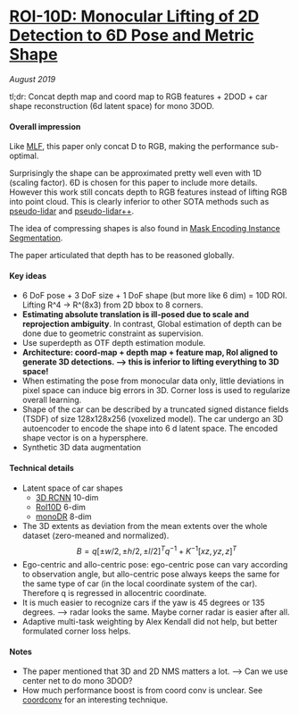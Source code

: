 # [ROI-10D: Monocular Lifting of 2D Detection to 6D Pose and Metric Shape](https://arxiv.org/abs/1812.02781)

_August 2019_

tl;dr: Concat depth map and coord map to RGB features + 2DOD + car shape reconstruction (6d latent space) for mono 3DOD.

#### Overall impression
Like [MLF](mlf.md), this paper only concat D to RGB, making the performance sub-optimal.

Surprisingly the shape can be approximated pretty well even with 1D (scaling factor). 6D is chosen for this paper to include more details. However this work still concats depth to RGB features instead of lifting RGB into point cloud. This is clearly inferior to other SOTA methods such as [pseudo-lidar](pseudo_lidar.md) and [pseudo-lidar++](pseudo_lidar++.md).

The idea of compressing shapes is also found in [Mask Encoding Instance Segmentation](meinst.md).

The paper articulated that depth has to be reasoned globally. 

#### Key ideas
- 6 DoF pose + 3 DoF size + 1 DoF shape (but more like 6 dim) = 10D ROI. Lifting R^4 -> R^(8x3) from 2D bbox to 8 corners. 
- **Estimating absolute translation is ill-posed due to scale and reprojection ambiguity**. In contrast, Global estimation of depth can be done due to geometric constraint as supervision.
- Use superdepth as OTF depth estimation module. 
- **Architecture: coord-map + depth map + feature map, RoI aligned to generate 3D detections. --> this is inferior to lifting everything to 3D space!**
- When estimating the pose from monocular data only, little deviations in pixel space can induce big errors in 3D. Corner loss is used to regularize overall learning.
- Shape of the car can be described by a truncated signed distance fields (TSDF) of size 128x128x256 (voxelized model). The car undergo an 3D autoencoder to encode the shape into 6 d latent space. The encoded shape vector is on a hypersphere.
- Synthetic 3D data augmentation

#### Technical details
- Latent space of car shapes 
	- [3D RCNN](3d_rcnn.md) 10-dim
	- [RoI10D](roi10d.md) 6-dim
	- [monoDR](monodr.md) 8-dim
- The 3D extents as deviation from the mean extents over the whole dataset (zero-meaned and normalized). 
$$B = q [\pm w/2, \pm h/2, \pm l/2]^T q^{-1} + K^{-1} [xz, yz, z]^T$$
- Ego-centric and allo-centric pose: ego-centric pose can vary according to observation angle, but allo-centric pose always keeps the same for the same type of car (in the local coordinate system of the car). Therefore q is regressed in allocentric coordinate.
- It is much easier to recognize cars if the yaw is 45 degrees or 135 degrees. --> radar looks the same. Maybe corner radar is easier after all.
- Adaptive multi-task weighting by Alex Kendall did not help, but better formulated corner loss helps. 

#### Notes
- The paper mentioned that 3D and 2D NMS matters a lot. --> Can we use center net to do mono 3DOD?
- How much performance boost is from coord conv is unclear. See [coordconv](coord_conv.md) for an interesting technique.
